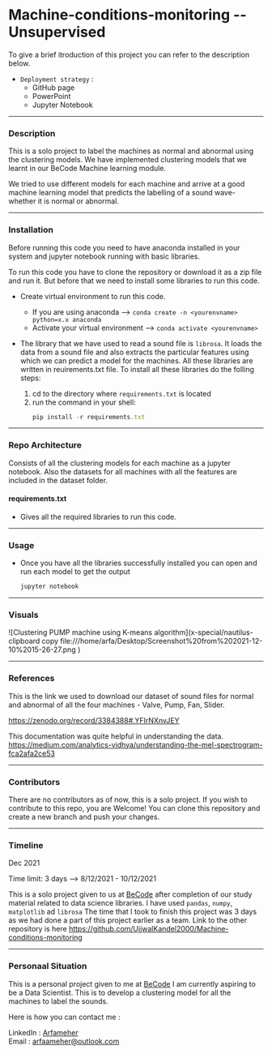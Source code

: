 # Machine-conditions-monitoring -- Unsupervised 
To give a brief itroduction of this project you can refer to the description below.
- `Deployment strategy` :
  - GitHub page
  - PowerPoint
  - Jupyter Notebook

***
### Description
This is a solo project to label the machines as normal and abnormal using the clustering models.
We have implemented clustering models that we learnt in our BeCode Machine learning module.

We tried to use different models for each machine and arrive at a good machine learning model that predicts the labelling of a sound wave- whether it is normal or abnormal.

***
### Installation
Before running this code you need to have anaconda installed in your system and jupyter notebook running with basic libraries.

To run this code you have to clone the repository or download it as a zip file and run it. But before that we need to install some libraries to run this code.

- Create virtual environment to run this code. 
    - If you are using anaconda --> `conda create -n <yourenvname> python=x.x anaconda`
    - Activate your virtual environment -->
    `conda activate <yourenvname>`

- The library that we have used to read a sound file is `librosa`. It loads the data from a sound file and also extracts the particular features using which we can predict a model for the machines. All these libraries are written in reuirements.txt file.
To install all these libraries do the folling steps:

    1. cd to the directory where `requirements.txt` is located
    2. run the command in your shell: 
        ```javascript
        pip install -r requirements.txt
        ``` 
***
### Repo Architecture

Consists of all the clustering models for each machine as a jupyter notebook.
Also the datasets for all machines with all the features are included in the dataset folder.

#### requirements.txt 

- Gives all the required libraries to run this code.

***
### Usage
- Once you have all the libraries successfully installed you can open and run each model to get the output
    ```javascript
    jupyter notebook
    ```

***
### Visuals
![Clustering PUMP machine using K-means algorithm](x-special/nautilus-clipboard
copy
file:///home/arfa/Desktop/Screenshot%20from%202021-12-10%2015-26-27.png
)


***
### References
This is the link we used to download our dataset of sound files for normal and abnormal of all the four machines - Valve, Pump, Fan, Slider.

https://zenodo.org/record/3384388#.YFIrNXnvJEY

This documentation was quite helpful in understanding the data. https://medium.com/analytics-vidhya/understanding-the-mel-spectrogram-fca2afa2ce53


***
### Contributors
There are no contributors as of now, this is a solo project. If you wish to contribute to this repo, you are Welcome!
You can clone this repository and create a new branch and push your changes.

***
### Timeline
Dec 2021

Time limit: 3 days --> 8/12/2021 - 10/12/2021 

This is a solo project given to us at [BeCode](https://becode.org/) after completion of our study material related to data science libraries. I have used `pandas`, `numpy`, `matplotlib` ad `librosa`
The time that I took to finish this project was 3 days as we had done a part of this project earlier as a team.
Link to the other repository is here 
https://github.com/UjjwalKandel2000/Machine-conditions-monitoring

***
### Personaal Situation
This is a personal project given to me at [BeCode](https://becode.org/)
I am currently aspiring to be a Data Scientist. This is to develop a clustering model for all the machines to label the sounds.

Here is how you can contact me :

LinkedIn : [Arfameher](https://www.linkedin.com/in/arfa-meher/)  
Email : arfaameher@outlook.com
